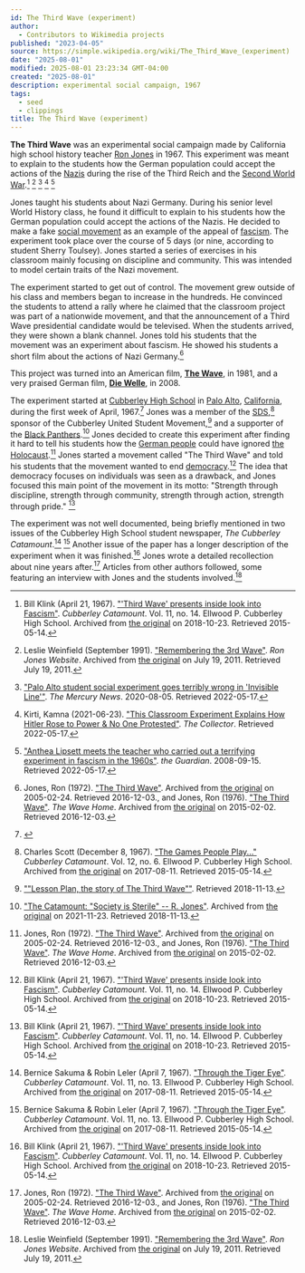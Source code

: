 ```yaml
---
id: The Third Wave (experiment)
author:
  - Contributors to Wikimedia projects
published: "2023-04-05"
source: https://simple.wikipedia.org/wiki/The_Third_Wave_(experiment)
date: "2025-08-01"
modified: 2025-08-01 23:23:34 GMT-04:00
created: "2025-08-01"
description: experimental social campaign, 1967
tags:
  - seed
  - clippings
title: The Third Wave (experiment)
---
```


**The Third Wave** was an experimental social campaign made by California high school history teacher [Ron Jones](https://simple.wikipedia.org/wiki/Ron_Jones "Ron Jones") in 1967. This experiment was meant to explain to the students how the German population could accept the actions of the [Nazis](https://simple.wikipedia.org/wiki/Nazi_Germany "Nazi Germany") during the rise of the Third Reich and the [Second World War](https://simple.wikipedia.org/wiki/WWII "WWII").[^2] [^3] [^4] [^5] [^6]

Jones taught his students about Nazi Germany. During his senior level World History class, he found it difficult to explain to his students how the German population could accept the actions of the Nazis. He decided to make a fake [social movement](https://simple.wikipedia.org/wiki/Social_movement "Social movement") as an example of the appeal of [fascism](https://simple.wikipedia.org/wiki/Fascism "Fascism"). The experiment took place over the course of 5 days (or nine, according to student Sherry Toulsey). Jones started a series of exercises in his classroom mainly focusing on discipline and community. This was intended to model certain traits of the Nazi movement.

The experiment started to get out of control. The movement grew outside of his class and members began to increase in the hundreds. He convinced the students to attend a rally where he claimed that the classroom project was part of a nationwide movement, and that the announcement of a Third Wave presidential candidate would be televised. When the students arrived, they were shown a blank channel. Jones told his students that the movement was an experiment about fascism. He showed his students a short film about the actions of Nazi Germany.[^7]

This project was turned into an American film, **[The Wave](<https://simple.wikipedia.org/wiki/The_Wave_(1981_film)> "The Wave (1981 film)")**, in 1981, and a very praised German film, **[Die Welle](<https://simple.wikipedia.org/w/index.php?title=The_Wave_(2008_film)&action=edit&redlink=1> "The Wave (2008 film) (not yet started)")**, in 2008.

The experiment started at [Cubberley High School](https://simple.wikipedia.org/w/index.php?title=Cubberley_High_School&action=edit&redlink=1 "Cubberley High School (not yet started)") in [Palo Alto](https://simple.wikipedia.org/wiki/Palo_Alto "Palo Alto"), [California](https://simple.wikipedia.org/wiki/California "California"), during the first week of April, 1967.[^1] Jones was a member of the [SDS](https://simple.wikipedia.org/wiki/Students_for_a_Democratic_Society "Students for a Democratic Society"),[^9] sponsor of the Cubberley United Student Movement,[^10] and a supporter of the [Black Panthers](https://simple.wikipedia.org/wiki/Black_Panther_Party "Black Panther Party").[^11] Jones decided to create this experiment after finding it hard to tell his students how the [German people](https://simple.wikipedia.org/wiki/German_people "German people") could have ignored [the Holocaust](https://simple.wikipedia.org/wiki/Holocaust "Holocaust").[^7] Jones started a movement called "The Third Wave" and told his students that the movement wanted to end [democracy](https://simple.wikipedia.org/wiki/Democracy "Democracy").[^2] The idea that democracy focuses on individuals was seen as a drawback, and Jones focused this main point of the movement in its motto: "Strength through discipline, strength through community, strength through action, strength through pride." [^2]

The experiment was not well documented, being briefly mentioned in two issues of the Cubberley High School student newspaper, _The Cubberley Catamount_.[^8] [^12] Another issue of the paper has a longer description of the experiment when it was finished.[^2] Jones wrote a detailed recollection about nine years after.[^7] Articles from other authors followed, some featuring an interview with Jones and the students involved.[^3]

[^1]: [^8]

[^2]: Bill Klink (April 21, 1967). ["'Third Wave' presents inside look into Fascism"](https://web.archive.org/web/20181023094600/http://www.cubberleycatamount.com/Content/66-67/Catamount). _Cubberley Catamount_. Vol. 11, no. 14. Ellwood P. Cubberley High School. Archived from [the original](http://www.cubberleycatamount.com/Content/66-67/Catamount%20Pages/V11No14/) on 2018-10-23. Retrieved 2015-05-14.

[^3]: Leslie Weinfield (September 1991). ["Remembering the 3rd Wave"](https://web.archive.org/web/20110719004549/http://www.ronjoneswriter.com/wave.html). _Ron Jones Website_. Archived from [the original](http://www.ronjoneswriter.com/wave.html) on July 19, 2011. Retrieved July 19, 2011.

[^4]: ["Palo Alto student social experiment goes terribly wrong in 'Invisible Line'"](https://www.mercurynews.com/2020/08/05/palo-alto-student-social-experiment-goes-terribly-wrong-in-invisible-line). _The Mercury News_. 2020-08-05. Retrieved 2022-05-17.

[^5]: Kirti, Kamna (2021-06-23). ["This Classroom Experiment Explains How Hitler Rose to Power & No One Protested"](https://medium.com/the-collector/this-classroom-experiment-explains-how-hitler-rose-to-power-why-no-one-protested-e653676437). _The Collector_. Retrieved 2022-05-17.

[^6]: ["Anthea Lipsett meets the teacher who carried out a terrifying experiment in fascism in the 1960s"](https://www.theguardian.com/education/2008/sep/16/schoolsworldwide.film). _the Guardian_. 2008-09-15. Retrieved 2022-05-17.

[^7]: Jones, Ron (1972). ["The Third Wave"](https://web.archive.org/web/20050224084643/http://www.vaniercollege.qc.ca/Auxiliary/Psychology/Frank/Thirdwave.html). Archived from [the original](http://www.vaniercollege.qc.ca/Auxiliary/Psychology/Frank/Thirdwave.html) on 2005-02-24. Retrieved 2016-12-03., and Jones, Ron (1976). ["The Third Wave"](https://web.archive.org/web/20150202082041/http://www.thewavehome.com/1976_The-Third-Wave_story.htm). _The Wave Home_. Archived from [the original](http://www.thewavehome.com/1976_The-Third-Wave_story.htm) on 2015-02-02. Retrieved 2016-12-03.

[^8]: Bernice Sakuma & Robin Leler (April 7, 1967). ["Through the Tiger Eye"](https://web.archive.org/web/20170811010452/http://www.cubberleycatamount.com/Content/66-67/Catamount%20Pages/V11No13/). _Cubberley Catamount_. Vol. 11, no. 13. Ellwood P. Cubberley High School. Archived from [the original](http://www.cubberleycatamount.com/Content/66-67/Catamount%20Pages/V11No13/) on 2017-08-11. Retrieved 2015-05-14.

[^9]: Charles Scott (December 8, 1967). ["The Games People Play..."](https://web.archive.org/web/20170811010651/http://www.cubberleycatamount.com/Content/67-68/Catamount%20Pages/V12No6/) _Cubberley Catamount_. Vol. 12, no. 6. Ellwood P. Cubberley High School. Archived from [the original](http://www.cubberleycatamount.com/Content/67-68/Catamount%20Pages/V12No6/) on 2017-08-11. Retrieved 2015-05-14.

[^10]: [""Lesson Plan, the story of The Third Wave""](http://www.lessonplanmovie.com/). Retrieved 2018-11-13.

[^11]: ["The Catamount: "Society is Sterile" -- R. Jones"](https://web.archive.org/web/20211123060431/http://www.cubberleycatamount.com/Content/69-70/Catamount%20Pages/V14No10%2019700304/). Archived from [the original](http://www.cubberleycatamount.com/Content/69-70/Catamount%20Pages/V14No10%2019700304/) on 2021-11-23. Retrieved 2018-11-13.

[^12]: Bernice Sakuma & Robin Leler (April 7, 1967). ["Through the Tiger Eye"](https://web.archive.org/web/20170811010452/http://www.cubberleycatamount.com/Content/66-67/Catamount%20Pages/V11No13/). _Cubberley Catamount_. Vol. 11, no. 13. Ellwood P. Cubberley High School. Archived from [the original](http://www.cubberleycatamount.com/Content/66-67/Catamount%20Pages/V11No13/) on 2017-08-11. Retrieved 2015-05-14.
